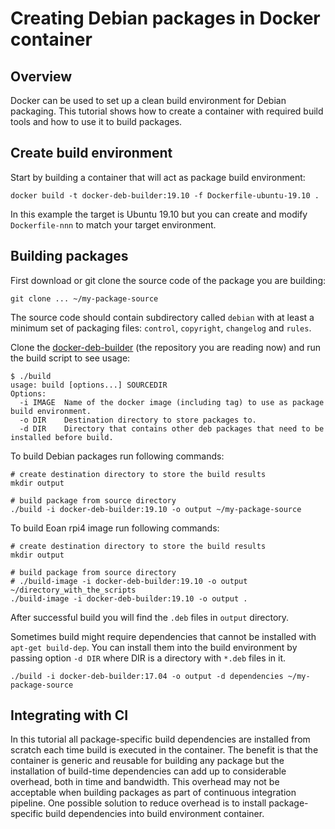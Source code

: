 
# Creating Debian packages in Docker container

## Overview

Docker can be used to set up a clean build environment for Debian
packaging.  This tutorial shows how to create a container with
required build tools and how to use it to build packages.

## Create build environment

Start by building a container that will act as package build environment:

    docker build -t docker-deb-builder:19.10 -f Dockerfile-ubuntu-19.10 .

In this example the target is Ubuntu 19.10 but you can create and
modify `Dockerfile-nnn` to match your target environment.

## Building packages

First download or git clone the source code of the package you are
building:

    git clone ... ~/my-package-source

The source code should contain subdirectory called `debian` with at
least a minimum set of packaging files: `control`, `copyright`,
`changelog` and `rules`.

Clone the
[docker-deb-builder](https://github.com/tsaarni/docker-deb-builder)
(the repository you are reading now) and run the build script to see
usage:

    $ ./build
    usage: build [options...] SOURCEDIR
    Options:
      -i IMAGE  Name of the docker image (including tag) to use as package build environment.
      -o DIR    Destination directory to store packages to.
      -d DIR    Directory that contains other deb packages that need to be installed before build.

To build Debian packages run following commands:

    # create destination directory to store the build results
    mkdir output

    # build package from source directory
    ./build -i docker-deb-builder:19.10 -o output ~/my-package-source

To build Eoan rpi4 image run following commands:

    # create destination directory to store the build results
    mkdir output

    # build package from source directory
    # ./build-image -i docker-deb-builder:19.10 -o output ~/directory_with_the_scripts
    ./build-image -i docker-deb-builder:19.10 -o output .



After successful build you will find the `.deb` files in `output`
directory.

Sometimes build might require dependencies that cannot be installed with
`apt-get build-dep`.  You can install them into the build environment
by passing option `-d DIR` where DIR is a directory with `*.deb` files
in it.

    ./build -i docker-deb-builder:17.04 -o output -d dependencies ~/my-package-source

## Integrating with CI

In this tutorial all package-specific build dependencies are installed
from scratch each time build is executed in the container.  The
benefit is that the container is generic and reusable for building any
package but the installation of build-time dependencies can add up to
considerable overhead, both in time and bandwidth.  This overhead may
not be acceptable when building packages as part of continuous
integration pipeline.  One possible solution to reduce overhead is to
install package-specific build dependencies into build environment
container.

